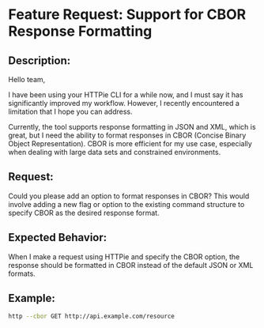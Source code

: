 # Feature Request: Support for CBOR Response Formatting

## Description:
Hello team,

I have been using your HTTPie CLI for a while now, and I must say it has significantly improved my workflow. However, I recently encountered a limitation that I hope you can address.

Currently, the tool supports response formatting in JSON and XML, which is great, but I need the ability to format responses in CBOR (Concise Binary Object Representation). CBOR is more efficient for my use case, especially when dealing with large data sets and constrained environments.

## Request:  
Could you please add an option to format responses in CBOR? This would involve adding a new flag or option to the existing command structure to specify CBOR as the desired response format.

## Expected Behavior:  
When I make a request using HTTPie and specify the CBOR option, the response should be formatted in CBOR instead of the default JSON or XML formats.

## Example:
```sh
http --cbor GET http://api.example.com/resource
```
